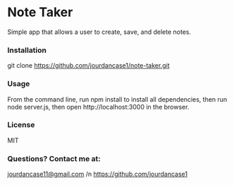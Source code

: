 
# Note Taker
Simple app that allows a user to create, save, and delete notes. 

### Installation
git clone https://github.com/jourdancase1/note-taker.git

### Usage
From the command line, run npm install to install all dependencies, then run node server.js, then open http://localhost:3000 in the browser.
     
### License
MIT
   
### Questions? Contact me at: 
jourdancase11@gmail.com /n
https://github.com/jourdancase1         
